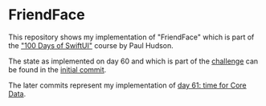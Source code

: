 #  FriendFace

This repository shows my implementation of "FriendFace" which is part of the ["100 Days of SwiftUI"](https://www.hackingwithswift.com/100/swiftui) course by Paul Hudson.

The state as implemented on day 60 and which is part of the [challenge](https://www.hackingwithswift.com/guide/ios-swiftui/5/3/challenge) can be found in the [initial commit](https://github.com/pd95/HWS-FriendFace/commits/master).

The later commits represent my implementation of [day 61: time for Core Data](https://www.hackingwithswift.com/100/swiftui/61).
